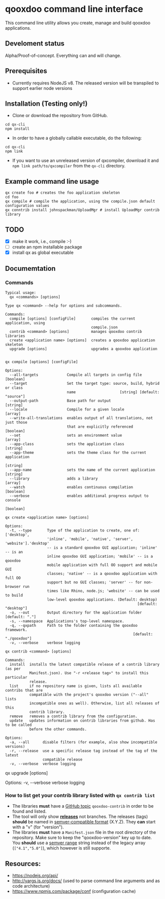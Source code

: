 # qooxdoo command line interface

This command line utility allows you create, manage and build qooxdoo applications.

## Develoment status
Alpha/Proof-of-concept. Everything can and will change.

## Prerequisites
- Currently requires NodeJS v8. The released version will be transpiled to support earlier node versions

## Installation (Testing only!)
- Clone or download the repository from GitHub.
```
cd qx-cli
npm install
```
- In order to have a globally callable executable, do the following:
```
cd qx-cli
npm link
```
- If you want to use an unreleased version of qxcompiler, download it and 
  `npm link path/to/qxcompiler` from the `qx-cli` directory.

## Example command line usage
```
qx create foo # creates the foo application skeleton
cd foo
qx compile # compile the application, using the compile.json default configuration values
qx conntrib install johnspackman/UploadMgr # install UploadMgr contrib library 
```
 
## TODO
- [x] make it work, i.e., compile :-) 
- [ ] create an npm installable package
- [x] install qx as global executable

## Documemtation

### Commands

```
Typical usage:
  qx <commands> [options]

Type qx <command> --help for options and subcommands.

Commands:
  compile [options] [configFile]       compiles the current application, using
                                       compile.json
  contrib <command> [options]          manages qooxdoo contrib libraries
  create <application name> [options]  creates a qooxdoo application skeleton
  upgrade [options]                    upgrades a qooxdoo application


qx compile [options] [configFile]

Options:
  --all-targets             Compile all targets in config file         [boolean]
  --target                  Set the target type: source, build, hybrid or class
                            name                    [string] [default: "source"]
  --output-path             Base path for output                        [string]
  --locale                  Compile for a given locale                   [array]
  --write-all-translations  enables output of all translations, not just those
                            that are explicitly referenced             [boolean]
  --set                     sets an environment value                    [array]
  --app-class               sets the application class                  [string]
  --app-theme               sets the theme class for the current application
                                                                        [string]
  --app-name                sets the name of the current application    [string]
  --library                 adds a library                               [array]
  --watch                   enables continuous compilation             [boolean]
  --verbose                 enables additional progress output to console
                                                                       [boolean]

qx create <application name> [options]

Options:
  -t, --type       Type of the application to create, one of: ['desktop',
                   'inline', 'mobile', 'native', 'server', 'website'].'desktop'
                   -- is a standard qooxdoo GUI application; 'inline' -- is an
                   inline qooxdoo GUI application; 'mobile' -- is a qooxdoo
                   mobile application with full OO support and mobile GUI
                   classes; 'native' -- is a qooxdoo application with full OO
                   support but no GUI classes; 'server' -- for non-browser run
                   times like Rhino, node.js; 'website' -- can be used to build
                   low-level qooxdoo applications. (Default: desktop)
                                                            [default: "desktop"]
  -o, --out        Output directory for the application folder    [default: "."]
  -s, --namespace  Applications's top-level namespace.
  -q, --qxpath     Path to the folder containing the qooxdoo framework.
                                                          [default: "./qooxdoo"]
  -v, --verbose    verbose logging
  
qx contrib <command> [options]

Commands:
  install  installs the latest compatible release of a contrib library (as per
           Manifest.json). Use "-r <release tag>" to install this particular
           release.
  list     if no repository name is given, lists all available contribs that are
           compatible with the project's qooxdoo version ("--all" lists
           incompatible ones as well). Otherwise, list all releases of this
           contrib library.
  remove   removes a contrib library from the configuration.
  update   updates information on contrib libraries from github. Has to be called
           before the other commands. 

Options:
  -a, --all      disable filters (for example, also show incompatible versions)
  -r, --release  use a specific release tag instead of the tag of the latest
                 compatible release
  -v, --verbose  verbose logging

```

qx upgrade [options]

Options:
  -v, --verbose  verbose logging


### How to list get your contrib library listed with `qx contrib list`

- The libraries **must** have a [GitHub topic](https://help.github.com/articles/about-topics/)
  `qooxdoo-contrib` in order to be found and listed.
- The tool will only show **[releases](https://help.github.com/articles/about-releases/)**
  not branches. The releases (tags) **should** be named in
  [semver-compatible format](http://semver.org/) (X.Y.Z). They **can** start with a "v"
  (for "version").
- The libraries **must** have a `Manifest.json` file in the root directory of the
  repository. Make sure to keep the "qooxdoo-version" key up to date. You **should** use a [semver range](https://github.com/npm/node-semver#ranges) string instead of the legacy array (`["4.1","5.0"]`), which however is still supporte.

## Resources:
- https://nodejs.org/api/
- http://yargs.js.org/docs/ (used to parse command line arguments and as code architecture)
- https://www.npmjs.com/package/conf (configuration cache)
